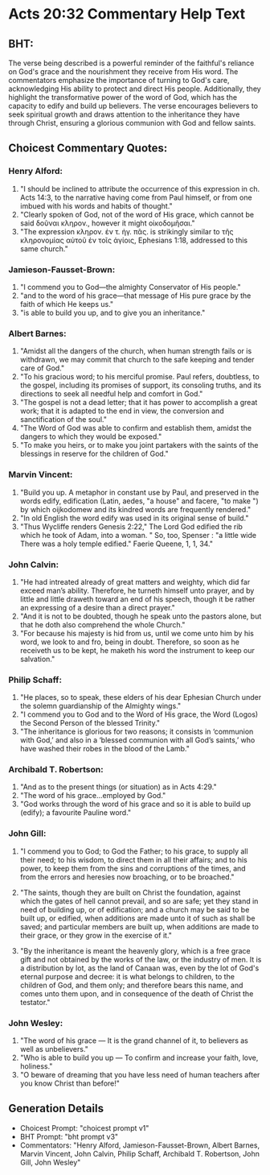 # Acts 20:32 Commentary Help Text

## BHT:
The verse being described is a powerful reminder of the faithful's reliance on God's grace and the nourishment they receive from His word. The commentators emphasize the importance of turning to God's care, acknowledging His ability to protect and direct His people. Additionally, they highlight the transformative power of the word of God, which has the capacity to edify and build up believers. The verse encourages believers to seek spiritual growth and draws attention to the inheritance they have through Christ, ensuring a glorious communion with God and fellow saints.

## Choicest Commentary Quotes:
### Henry Alford:
1. "I should be inclined to attribute the occurrence of this expression in ch. Acts 14:3, to the narrative having come from Paul himself, or from one imbued with his words and habits of thought." 
2. "Clearly spoken of God, not of the word of His grace, which cannot be said δοῦναι κληρον., however it might οἰκοδομῆσαι."
3. "The expression κληρον. ἐν τ. ἡγ. πᾶς. is strikingly similar to τῆς κληρονομίας αὐτοῦ ἐν τοῖς ἁγίοις, Ephesians 1:18, addressed to this same church."

### Jamieson-Fausset-Brown:
1. "I commend you to God—the almighty Conservator of His people." 
2. "and to the word of his grace—that message of His pure grace by the faith of which He keeps us." 
3. "is able to build you up, and to give you an inheritance."

### Albert Barnes:
1. "Amidst all the dangers of the church, when human strength fails or is withdrawn, we may commit that church to the safe keeping and tender care of God."
2. "To his gracious word; to his merciful promise. Paul refers, doubtless, to the gospel, including its promises of support, its consoling truths, and its directions to seek all needful help and comfort in God."
3. "The gospel is not a dead letter; that it has power to accomplish a great work; that it is adapted to the end in view, the conversion and sanctification of the soul."
4. "The Word of God was able to confirm and establish them, amidst the dangers to which they would be exposed."
5. "To make you heirs, or to make you joint partakers with the saints of the blessings in reserve for the children of God."

### Marvin Vincent:
1. "Build you up. A metaphor in constant use by Paul, and preserved in the words edify, edification (Latin, aedes, "a house" and facere, "to make ") by which oijkodomew and its kindred words are frequently rendered."
2. "In old English the word edify was used in its original sense of build."
3. "Thus Wycliffe renders Genesis 2:22," The Lord God edified the rib which he took of Adam, into a woman. " So, too, Spenser : "a little wide There was a holy temple edified." Faerie Queene, 1, 1, 34."

### John Calvin:
1. "He had intreated already of great matters and weighty, which did far exceed man’s ability. Therefore, he turneth himself unto prayer, and by little and little draweth toward an end of his speech, though it be rather an expressing of a desire than a direct prayer."
2. "And it is not to be doubted, though he speak unto the pastors alone, but that he doth also comprehend the whole Church."
3. "For because his majesty is hid from us, until we come unto him by his word, we look to and fro, being in doubt. Therefore, so soon as he receiveth us to be kept, he maketh his word the instrument to keep our salvation."

### Philip Schaff:
1. "He places, so to speak, these elders of his dear Ephesian Church under the solemn guardianship of the Almighty wings."
2. "I commend you to God and to the Word of His grace, the Word (Logos) the Second Person of the blessed Trinity."
3. "The inheritance is glorious for two reasons; it consists in ‘communion with God,’ and also in a ‘blessed communion with all God’s saints,’ who have washed their robes in the blood of the Lamb."

### Archibald T. Robertson:
1. "And as to the present things (or situation) as in Acts 4:29." 
2. "The word of his grace...employed by God." 
3. "God works through the word of his grace and so it is able to build up (edify); a favourite Pauline word."

### John Gill:
1. "I commend you to God; to God the Father; to his grace, to supply all their need; to his wisdom, to direct them in all their affairs; and to his power, to keep them from the sins and corruptions of the times, and from the errors and heresies now broaching, or to be broached."

2. "The saints, though they are built on Christ the foundation, against which the gates of hell cannot prevail, and so are safe; yet they stand in need of building up, or of edification; and a church may be said to be built up, or edified, when additions are made unto it of such as shall be saved; and particular members are built up, when additions are made to their grace, or they grow in the exercise of it."

3. "By the inheritance is meant the heavenly glory, which is a free grace gift and not obtained by the works of the law, or the industry of men. It is a distribution by lot, as the land of Canaan was, even by the lot of God's eternal purpose and decree: it is what belongs to children, to the children of God, and them only; and therefore bears this name, and comes unto them upon, and in consequence of the death of Christ the testator."

### John Wesley:
1. "The word of his grace — It is the grand channel of it, to believers as well as unbelievers."
2. "Who is able to build you up — To confirm and increase your faith, love, holiness."
3. "O beware of dreaming that you have less need of human teachers after you know Christ than before!"


## Generation Details
- Choicest Prompt: "choicest prompt v1"
- BHT Prompt: "bht prompt v3"
- Commentators: "Henry Alford, Jamieson-Fausset-Brown, Albert Barnes, Marvin Vincent, John Calvin, Philip Schaff, Archibald T. Robertson, John Gill, John Wesley"

